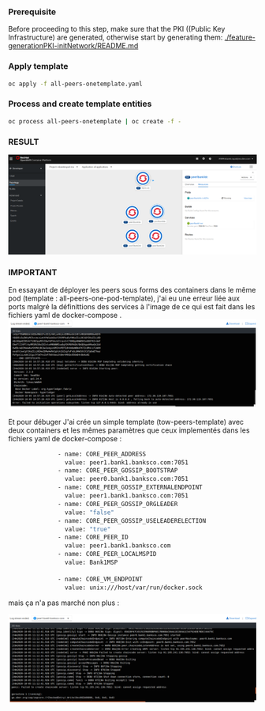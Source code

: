### Prerequisite

Before proceeding to this step, make sure that the PKI ((Public Key Infrastructure) are generated, otherwise start by generating them:
[./feature-generationPKI-initNetwork/README.md](https://eu-de.git.cloud.ibm.com/gbs-rh/devops/refimps/g4sam1/bouygues-bloc/bouygues-blockchain/bouygues-poc/-/blob/feature-generationPKI-initNetwork/README.md)

### Apply template
```sh 
oc apply -f all-peers-onetemplate.yaml
```
### Process and create template entities

```sh
oc process all-peers-onetemplate | oc create -f -
``` 
### RESULT
![all-peers-template error](./doc/all_peers.png) 
### IMPORTANT
En essayant de déployer les peers sous forms des containers dans le même pod (template : all-peers-one-pod-template), j'ai eu une erreur liée aux ports malgré la définittions des services à l'image de ce qui est fait dans les fichiers yaml de docker-compose .
![all-peers-one-pod-template error](./doc/app-peers-template-error.png) 

Et pour débuger J'ai crée un simple template (tow-peers-template) avec deux containers et les mêmes paramètres que ceux implementés dans les fichiers yaml de docker-compose :

```sh
              - name: CORE_PEER_ADDRESS
                value: peer1.bank1.banksco.com:7051
              - name: CORE_PEER_GOSSIP_BOOTSTRAP
                value: peer0.bank1.banksco.com:7051
              - name: CORE_PEER_GOSSIP_EXTERNALENDPOINT
                value: peer1.bank1.banksco.com:7051
              - name: CORE_PEER_GOSSIP_ORGLEADER
                value: "false"
              - name: CORE_PEER_GOSSIP_USELEADERELECTION
                value: "true"
              - name: CORE_PEER_ID
                value: peer1.bank1.banksco.com
              - name: CORE_PEER_LOCALMSPID
                value: Bank1MSP

              - name: CORE_VM_ENDPOINT
                value: unix:///host/var/run/docker.sock
``` 
mais ça n'a pas marché non plus :

![tow-peers-template error](./doc/tow-peers-template-error.png) 
